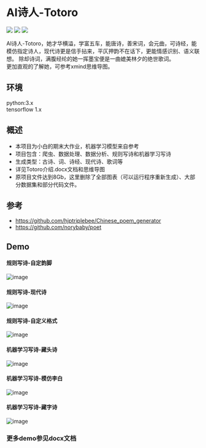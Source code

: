 # AI诗人-Totoro
![](https://travis-ci.com/ZubinGou/AI_Poet_Totoro.svg?branch=master)
![](https://img.shields.io/github/repo-size/ZubinGou/AI_Poet_Totoro)
![](https://img.shields.io/github/license/ZubinGou/AI_Poet_Totoro)

AI诗人-Totoro，她才华横溢，学富五车，能唐诗，善宋词，会元曲，可诗经，能模仿指定诗人，现代诗更是信手拈来，平仄押韵不在话下，更能情感识别、语义联想。
除却诗词，满腹经纶的她一挥墨宝便是一曲媲美林夕的绝世歌词。<br/>
更加直观的了解她，可参考xmind思维导图。

## 环境
python:3.x <br/>
tensorflow  1.x

## 概述
- 本项目为小白的期末大作业，机器学习模型来自参考
- 项目包含：爬虫、数据处理、数据分析、规则写诗和机器学习写诗
- 生成类型：古诗、词、诗经、现代诗、歌词等
- 详见Totoro介绍.docx文档和思维导图
- 原项目文件达到8Gb，这里删除了全部图表（可以运行程序重新生成）、大部分数据集和部分代码文件。

## 参考
- https://github.com/hjptriplebee/Chinese_poem_generator
- https://github.com/norybaby/poet

## Demo
#### 规则写诗-自定韵脚 <br />
![image](https://github.com/ZubinGou/AI_Poet_Totoro/blob/master/Demo/reg_rhyme.png) <br />

#### 规则写诗-现代诗 <br />
![image](https://github.com/ZubinGou/AI_Poet_Totoro/blob/master/Demo/reg_modern.png) <br />

#### 规则写诗-自定义格式 <br />
![image](https://github.com/ZubinGou/AI_Poet_Totoro/blob/master/Demo/reg_self.png) <br />

#### 机器学习写诗-藏头诗<br />
![image](https://github.com/ZubinGou/AI_Poet_Totoro/blob/master/Demo/ml_head.jpg) <br />

#### 机器学习写诗-模仿李白<br />
![image](https://github.com/ZubinGou/AI_Poet_Totoro/blob/master/Demo/ml_imitate.png) <br />

#### 机器学习写诗-藏字诗<br />
![image](https://github.com/ZubinGou/AI_Poet_Totoro/blob/master/Demo/ml_hide.png) <br />

### 更多demo参见docx文档

